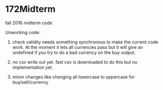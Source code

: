 # 172Midterm
fall 2016 midterm code

Unworking code: 
1) check validity needs something synchronous to make the current code work. 
At the moment it lets all currencies pass but it will give an undefined if you try to do a bad currency on the buy output.

2) no csv write out yet. fast csv is downloaded to do this but no implementation yet.

3) minor changes like changing all lowercase to uppercase for buy/sell/currency
